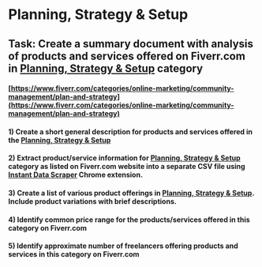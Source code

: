 # Planning, Strategy & Setup
## Task: Create a summary document with analysis of products and services offered on Fiverr.com in [Planning, Strategy & Setup](https://www.fiverr.com/categories/online-marketing/community-management/plan-and-strategy) category
#### [https://www.fiverr.com/categories/online-marketing/community-management/plan-and-strategy](https://www.fiverr.com/categories/online-marketing/community-management/plan-and-strategy)
#### 1) Create a short general description for products and services offered in the [Planning, Strategy & Setup](https://www.fiverr.com/categories/online-marketing/community-management/plan-and-strategy)
#### 2) Extract product/service information for [Planning, Strategy & Setup](https://www.fiverr.com/categories/online-marketing/community-management/plan-and-strategy) category as listed on Fiverr.com website into a separate CSV file using [Instant Data Scraper](https://chrome.google.com/webstore/detail/instant-data-scraper/ofaokhiedipichpaobibbnahnkdoiiah) Chrome extension.
#### 3) Create a list of various product offerings in [Planning, Strategy & Setup](https://www.fiverr.com/categories/online-marketing/community-management/plan-and-strategy). Include product variations with brief descriptions.
#### 4) Identify common price range for the products/services offered in this category on Fiverr.com
#### 5) Identify approximate number of freelancers offering products and services in this category on Fiverr.com
